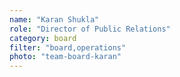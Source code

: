 ```yaml
---
name: "Karan Shukla"
role: "Director of Public Relations"
category: board
filter: "board,operations"
photo: "team-board-karan"
---
```

